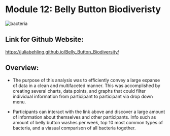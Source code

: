 # Module 12: Belly Button Biodiveristy

![bacteria](https://user-images.githubusercontent.com/90812456/147422589-6da6c8af-df67-4f8d-9ff1-eb90fc0d6abe.jpg)


## Link for Github Website:
https://juliabehling.github.io/Belly_Button_Biodiversity/


## Overview: 
* The purpose of this analysis was to efficiently convey a large expanse of data in a clean and multifaceted manner. This was accomplished by creating several charts, data points, and graphs that could filter individual information from participant to participant via drop down menu. 

* Participants can interact with the link above and discover a large amount of information about themselves and other participants. Info such as amount of belly button washes per week, top 10 most common types of bacteria, and a viasual comparison of all bacteria together. 
